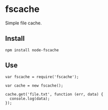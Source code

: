 # fscache

Simple file cache.

## Install

```
npm install node-fscache
```

## Use

```
var fscache = require('fscache');

var cache = new fscache();

cache.get('file.txt', function (err, data) {
  console.log(data);
});

```
